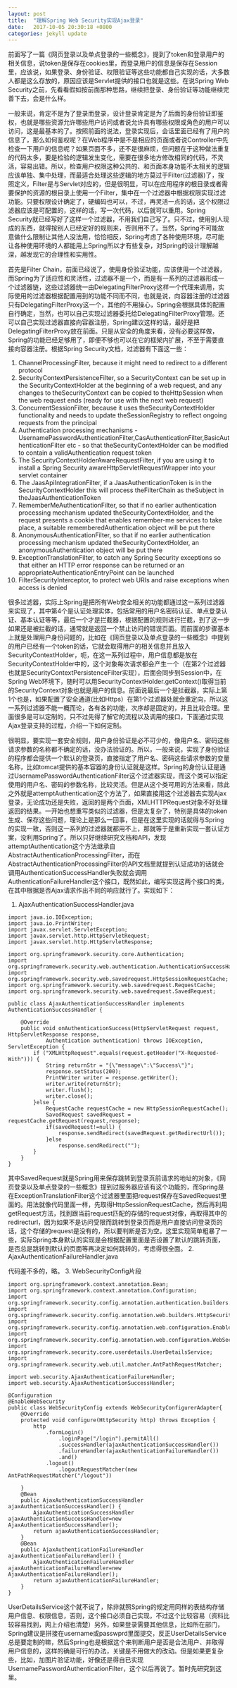 ```yaml
---
layout: post
title:  "理解Spring Web Security实现Ajax登录"
date:   2017-10-05 20:30:18 +0800
categories: jekyll update
---
```

前面写了一篇《网页登录以及单点登录的一些概念》，提到了token和登录用户的相关信息，说token是保存在cookies里，而登录用户的信息是保存在Session里，应该说，如果登录、身份验证、权限验证等这些功能都自己实现的话，大多数人都是这么存放的，原因应该是Servlet提供的接口也就是这些。在说Spring Web Security之前，先看看假如按前面那种思路，继续把登录、身份验证等功能继续完善下去，会是什么样。

一般来说，肯定不是为了登录而登录，设计登录肯定是为了后面的身份验证即鉴权，也就是哪些资源允许哪些用户访问或者说允许具有哪些权限或角色的用户可以访问，这是最基本的了。按照前面的说法，登录实现后，会话里面已经有了用户的信息了，那么如何鉴权呢？在Web程序中是不是相应的页面或者说Controller中先检查一下用户的信息呢？如果页面不多，还不是很麻烦，但问题在于这种做法重复的代码太多，要是检验的逻辑发生变化，需要在很多地方修改相同的代码，不灵活，容易出错。所以，检查用户权限这种公共的、和页面本身功能不太相关的逻辑应该单独、集中处理，而最适合处理这些逻辑的地方莫过于Filter(过滤器)了，按照定义，Filter是与Servlet对应的，但是很明显，可以在应用程序的根目录或者需要保护的资源的根目录上使用一个Filter，集中在一个过滤器中根据权限实现过滤功能。只要权限设计确定了，硬编码也可以，不过，再灵活一点的话，这个权限过滤器应该是可配置的，这样的话，写一次代码，以后就可以重用。Spring Security就已经写好了这样一个过滤器，不用我们自己写了。只不过，使用别人现成的东西，就得按别人已经定好的规则来，否则用不了。当然，Spring不可能故意做什么限制让其他人没法用，恰恰相反，Spring考虑了各种使用环境，尽可能让各种使用环境的人都能用上Spring所以才有些复杂，对Spring的设计理解越深，越发现它的合理性和实用性。

首先是Filter Chain，前面已经说了，使用身份验证功能，应该使用一个过滤器，而Spring为了适应性和灵活性，过滤器不是一个，而是有一系列的过滤器形成一个过滤器链，这些过滤器统一由DelegatingFilterProxy这样一个代理来调用，实际使用的过滤器根据配置用到的功能不同而不同，也就是说，向容器注册的过滤器只有DelegatingFilterProxy这一个，其他的不用操心，Spring会根据具体的配置自行确定，当然，也可以自己实现过滤器委托给DelegatingFilterProxy管理。还可以自己实现过滤器直接向容器注册，Spring建议这样的话，最好是把DelegatingFilterProxy放在前面。只是从安全的角度来看，没有必要这样做，Spring的功能已经足够用了，即便不够也可以在它的框架内扩展，不至于需要直接向容器注册。根据Spring Security文档，过滤器有下面这一些：
1. ChannelProcessingFilter, because it might need to redirect to a different protocol
2. SecurityContextPersistenceFilter, so a SecurityContext can be set up in the SecurityContextHolder at the beginning of a web request, and any changes to theSecurityContext can be copied to theHttpSession when the web request ends (ready for use with the next web request) 
3. ConcurrentSessionFilter, because it uses theSecurityContextHolder functionality and needs to update theSessionRegistry to reflect ongoing requests from the principal
4. Authentication processing mechanisms - UsernamePasswordAuthenticationFilter,CasAuthenticationFilter,BasicAuthenticationFilter etc - so that theSecurityContextHolder can be modified to contain a validAuthentication request token
5. The SecurityContextHolderAwareRequestFilter, if you are using it to install a Spring Security awareHttpServletRequestWrapper into your servlet container
6. The JaasApiIntegrationFilter, if a JaasAuthenticationToken is in the SecurityContextHolder this will process theFilterChain as theSubject in theJaasAuthenticationToken
7. RememberMeAuthenticationFilter, so that if no earlier authentication processing mechanism updated theSecurityContextHolder, and the request presents a cookie that enables remember-me services to take place, a suitable rememberedAuthentication object will be put there
8. AnonymousAuthenticationFilter, so that if no earlier authentication processing mechanism updated theSecurityContextHolder, an anonymousAuthentication object will be put there
9. ExceptionTranslationFilter, to catch any Spring Security exceptions so that either an HTTP error response can be returned or an appropriateAuthenticationEntryPoint can be launched
10. FilterSecurityInterceptor, to protect web URIs and raise exceptions when access is denied

很多过滤器，实际上Spring是把所有Web安全相关的功能都通过这一系列过滤器来实现了，其中第4个是认证处理实体，包括常用的用户名密码认证、单点登录认证、基本认证等等，最后一个才是拦截器，根据配置的规则进行拦截，到了这一步如果还是被拦截的话，通常就是返回一个禁止访问的错误页面。而前面的步骤基本上就是处理用户身份问题的，比如在《网页登录以及单点登录的一些概念》中提到的用户已经有一个token的话，它就会取得用户的相关信息并且放入SecurityContextHolder，呃，在这一系列过程中，用户信息都是放在SecurityContextHolder中的，这个对象每次请求都会产生一个（在第2个过滤器也就是SecurityContextPersistenceFilter实现），后面会同步到Session中，在Spring Web环境下，随时可以用SecurityContextHolder.getContext()取得当前的SecurityContext对象也就是用户的信息。前面说最后一个是拦截器，实际上第1个也是，如果配置了安全通道(比如Https）在第1个过滤器处就会重定向，所以这一系列过滤器不能一概而论，各有各的功能，次序却是固定的，并且比较合理。里面很多是可以定制的，只不过先得了解它的流程以及调用的接口，下面通过实现Ajax登录支持的过程，介绍一下如何定制。

很明显，要实现一套安全规则，用户身份验证是必不可少的，像用户名、密码这些请求参数的名称都不确定的话，没办法验证的。所以，一般来说，实现了身份验证的程序都会提供一个默认的登录页，直接指定了用户名、密码这些请求参数的变量名称，比如tomcat提供的基本容器的身份认证就是这样。Spring的身份认证是通过UsernamePasswordAuthenticationFilter这个过滤器实现，而这个类可以指定使用的用户名、密码的参数名称，比较灵活。但是从这个类可用的方法来看，除此之外就是attemptAuthentication这个方法了，如果直接用这个过滤器去实现Ajax登录，无论成功还是失败，返回的是两个页面，XMLHTTPRequest对象不好处理返回的结果。一开始也想重写类似的过滤器，但是太复杂了，特别是具体的token生成、保存这些问题，理论上是那么一回事，但是在这里实现的话就得与Spring的实现一致，否则这一系列的过滤器就都用不上，那就等于是重新实现一套认证方案，没利用Spring了。所以只好继续研究文档和API，发现attemptAuthentication这个方法继承自AbstractAuthenticationProcessingFilter，而在AbstractAuthenticationProcessingFilter的API文档里就提到认证成功的话就会调用AuthenticationSuccessHandler失败就会调用AuthenticationFailureHandler这个接口，既然如此，编写实现这两个接口的类，在其中根据是否Ajax请求作出不同的响应就行了。实现如下：
1. AjaxAuthenticationSuccessHandler.java

```
import java.io.IOException;
import java.io.PrintWriter;
import javax.servlet.ServletException;
import javax.servlet.http.HttpServletRequest;
import javax.servlet.http.HttpServletResponse;
 
import org.springframework.security.core.Authentication;
import org.springframework.security.web.authentication.AuthenticationSuccessHandler;
import org.springframework.security.web.savedrequest.HttpSessionRequestCache;
import org.springframework.security.web.savedrequest.RequestCache;
import org.springframework.security.web.savedrequest.SavedRequest;
 
public class AjaxAuthenticationSuccessHandler implements AuthenticationSuccessHandler {
	
	@Override
	public void onAuthenticationSuccess(HttpServletRequest request, HttpServletResponse response,
			Authentication authentication) throws IOException, ServletException {
		if ("XMLHttpRequest".equals(request.getHeader("X-Requested-With"))) {
			String returnStr = "{\"message\":\"Success\"}";
			response.setStatus(200);
			PrintWriter writer = response.getWriter();
			writer.write(returnStr);
			writer.flush();
			writer.close();
		}else {
			RequestCache requestCache = new HttpSessionRequestCache();
			SavedRequest savedRequest = requestCache.getRequest(request,response);
			if(savedRequest!=null) {
				response.sendRedirect(savedRequest.getRedirectUrl());
			}else
				response.sendRedirect("");
		}
	}
}
```
其中SavedRequest就是Spring用来保存跳转到登录页前请求的地址的对象，《网页登录以及单点登录的一些概念》提到过服务器应该有这个功能的，而Spring是在ExceptionTranslationFilter这个过滤器里面把request保存在SavedRequest里面的。用法就像代码里面一样，先取得HttpSessionRequestCache，然后再利用getRequest方法，找到跟当前request匹配的存储的request对像，再取得其中的redirecturl，因为如果不是访问受限而跳转到登录页而是用户直接访问登录页的话，这个存储的request是没有的，所以要判断是否为空。这里实现简单粗暴了一些，实际Spring本身默认的实现是会根据配置里面是否设置了默认的跳转页面，是否总是跳转到默认的页面等再决定如何跳转的，考虑得很全面。
2. AjaxAuthenticationFailureHandler.java

代码差不多的，略。
3. WebSecurityConfig片段

```
import org.springframework.context.annotation.Bean;
import org.springframework.context.annotation.Configuration;
import org.springframework.security.config.annotation.authentication.builders.AuthenticationManagerBuilder;
import org.springframework.security.config.annotation.web.builders.HttpSecurity;
import org.springframework.security.config.annotation.web.configuration.EnableWebSecurity;
import org.springframework.security.config.annotation.web.configuration.WebSecurityConfigurerAdapter;
import org.springframework.security.core.userdetails.UserDetailsService;
import org.springframework.security.web.util.matcher.AntPathRequestMatcher;
 
import web.security.AjaxAuthenticationFailureHandler;
import web.security.AjaxAuthenticationSuccessHandler;
 
@Configuration
@EnableWebSecurity
public class WebSecurityConfig extends WebSecurityConfigurerAdapter{
	@Override
	protected void configure(HttpSecurity http) throws Exception {
		http
			.formLogin()
				.loginPage("/login").permitAll()
				.successHandler(ajaxAuthenticationSuccessHandler())
				.failureHandler(ajaxAuthenticationFailureHandler())
				.and()
			.logout()
				.logoutRequestMatcher(new AntPathRequestMatcher("/logout"))
 
	}
	@Bean
	public AjaxAuthenticationSuccessHandler ajaxAuthenticationSuccessHandler() {
		AjaxAuthenticationSuccessHandler ajaxAuthenticationSuccessHandler=new AjaxAuthenticationSuccessHandler();
		return ajaxAuthenticationSuccessHandler;
	}
	@Bean
	public AjaxAuthenticationFailureHandler ajaxAuthenticationFailureHandler() {
		AjaxAuthenticationFailureHandler ajaxAuthenticationFailureHandler=new AjaxAuthenticationFailureHandler();
		return ajaxAuthenticationFailureHandler;
	}
}
```
UserDetailsService这个就不说了，除非就照Spring的规定用同样的表结构存储用户信息、权限信息，否则，这个接口必须自己实现，不过这个比较容易（资料比较容易找到，网上介绍也清楚）另外，如果登录需要其他信息，比如所在部门，Spring建议是拼接在username或passwprd里面提交，反正UserDetailsService总是要定制的嘛，然后Spring也是根据这个来判断用户是否是合法用户、并取得用户信息的，这样的确是可行的办法，关键是不用做大的改动。但是如果更复杂些，比如，加图片验证功能，好像还是得自已实现UsernamePasswordAuthenticationFilter，这个以后再说了。暂时先研究到这里。


